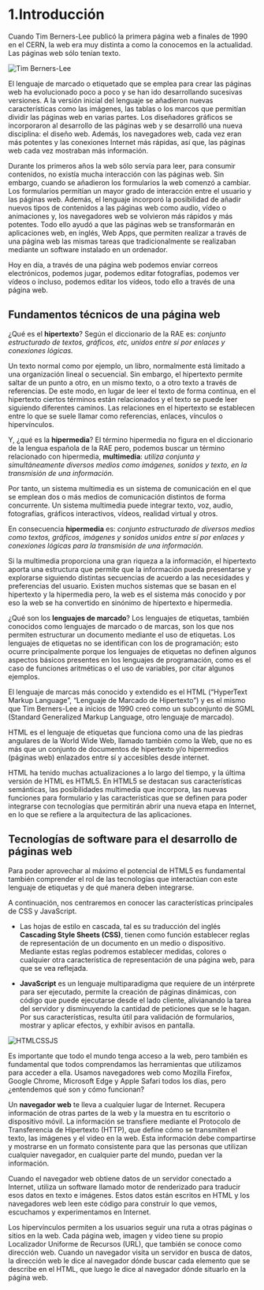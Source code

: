 # 1.Introducción

Cuando Tim Berners-Lee publicó la primera página web a finales de 1990 en el CERN, la web era muy distinta a como la conocemos en la actualidad. Las páginas web sólo tenían texto. 

![Tim Berners-Lee](https://www.resguarda.com/wp-content/uploads/2023/10/BBVA-OpenMind-tim-berners-lee-1-1.jpg)

El lenguaje de marcado o etiquetado que se emplea para crear las páginas web ha evolucionado poco a poco y se han ido desarrollando sucesivas versiones. A la versión inicial del lenguaje se añadieron nuevas características como las imágenes, las tablas o los marcos que permitían dividir las páginas web en varias partes. Los diseñadores gráficos se incorporaron al desarrollo de las páginas web y se desarrolló una nueva disciplina: el diseño web. Además, los navegadores web, cada vez eran más potentes y las conexiones Internet más rápidas, así que, las páginas web cada vez mostraban más información.

Durante los primeros años la web sólo servía para leer, para consumir contenidos, no existía mucha interacción con las páginas web. Sin embargo, cuando se añadieron los formularios la web comenzó a cambiar. Los formularios permitían un mayor grado de interacción entre el usuario y las páginas web. Además, el lenguaje incorporó la posibilidad de añadir nuevos tipos de contenidos a las páginas web como audio, vídeo o animaciones y, los navegadores web se volvieron más rápidos y más potentes. Todo ello ayudó a que las páginas web se transformarán en aplicaciones web, en inglés, Web Apps, que permiten realizar a través de una página web las mismas tareas que tradicionalmente se realizaban mediante un software instalado en un ordenador.

Hoy en día, a través de una página web podemos enviar correos electrónicos, podemos jugar, podemos editar fotografías, podemos ver vídeos o incluso, podemos editar los vídeos, todo ello a través de una página web.

## Fundamentos técnicos de una página web

¿Qué es el **hipertexto**? Según el diccionario de la RAE es: *conjunto estructurado de textos, gráficos, etc, unidos entre sí por enlaces y conexiones lógicas.* 

Un texto normal como por ejemplo, un libro, normalmente está limitado a una organización lineal o secuencial. Sin embargo, el hipertexto permite saltar de un punto a otro, en un mismo texto, o a otro texto a través de referencias. De este modo, en lugar de leer el texto de forma continua, en el hipertexto ciertos términos están relacionados y el texto se puede leer siguiendo diferentes caminos. Las relaciones en el hipertexto se establecen entre lo que se suele llamar como referencias, enlaces, vínculos o hipervínculos.

Y, ¿qué es la **hipermedia**? El término hipermedia no figura en el diccionario de la lengua española de la RAE pero, podemos buscar un término relacionado con hipermedia, **multimedia**: *utiliza conjunta y simultáneamente diversos medios como imágenes, sonidos y texto, en la transmisión de una información.*

Por tanto, un sistema multimedia es un sistema de comunicación en el que se emplean dos o más medios de comunicación distintos de forma concurrente. Un sistema multimedia puede integrar texto, voz, audio, fotografías, gráficos interactivos, vídeos, realidad virtual y otros.

En consecuencia **hipermedia** es: *conjunto estructurado de diversos medios como textos, gráficos, imágenes y sonidos unidos entre sí por enlaces y conexiones lógicas para la transmisión de una información.*

Si la multimedia proporciona una gran riqueza a la información, el hipertexto aporta una estructura que permite que la información pueda presentarse y explorarse siguiendo distintas secuencias de acuerdo a las necesidades y preferencias del usuario. Existen muchos sistemas que se basan en el hipertexto y la hipermedia pero, la web es el sistema más conocido y por eso la web se ha convertido en sinónimo de hipertexto e hipermedia.

¿Qué son los **lenguajes de marcado**? Los lenguajes de etiquetas, también conocidos como lenguajes de marcado o de marcas, son los que nos permiten estructurar un documento mediante el uso de etiquetas. Los lenguajes de etiquetas no se identifican con los de programación; esto ocurre principalmente porque los lenguajes de etiquetas no definen algunos aspectos básicos presentes en los lenguajes de programación, como es el caso de funciones aritméticas o el uso de variables, por citar algunos ejemplos.

El lenguaje de marcas más conocido y extendido es el HTML (“HyperText Markup Language”, “Lenguaje de Marcado de Hipertexto”) y es el mismo que Tim Berners-Lee a inicios de 1990 creó como un subconjunto de SGML (Standard Generalized Markup Language, otro lenguaje de marcado). 

HTML es el lenguaje de etiquetas que funciona como una de las piedras angulares de la World Wide Web, llamado también como la Web, que no es más que un conjunto de documentos de hipertexto y/o hipermedios (páginas web) enlazados entre sí y accesibles desde internet.

HTML ha tenido muchas actualizaciones a lo largo del tiempo, y la última versión de HTML es HTML5. En HTML5 se destacan sus características semánticas, las posibilidades multimedia que incorpora, las nuevas funciones para formulario y las características que se definen para poder integrarse con tecnologías que permitirán abrir una nueva etapa en Internet, en lo que se refiere a la arquitectura de las aplicaciones.

## Tecnologías de software para el desarrollo de páginas web

Para poder aprovechar al máximo el potencial de HTML5 es fundamental también comprender el rol de las tecnologías que interactúan con este lenguaje de etiquetas y de qué manera deben integrarse.

A continuación, nos centraremos en conocer las características principales de CSS y JavaScript.

- Las hojas de estilo en cascada, tal es su traducción del inglés **Cascading Style Sheets (CSS)**, tienen como función establecer reglas de representación de un documento en un medio o dispositivo. Mediante estas reglas podremos establecer medidas, colores o cualquier otra característica de representación de una página web, para que se vea reflejada. 

- **JavaScript** es un lenguaje multiparadigma que requiere de un intérprete para ser ejecutado, permite la creación de páginas dinámicas, con código que puede ejecutarse desde el lado cliente, alivianando la tarea del servidor y disminuyendo la cantidad de peticiones que se le hagan. Por sus características, resulta útil para validación de formularios, mostrar y aplicar efectos, y exhibir avisos en pantalla.

![HTMLCSSJS](https://media.licdn.com/dms/image/v2/D5612AQGvsUSedZ4U3g/article-inline_image-shrink_1500_2232/article-inline_image-shrink_1500_2232/0/1705513570360?e=1733961600&v=beta&t=3yJfnbCgy5JbkjS63beu4tjMfXKm7pVTxt_hhsx9MbY)

Es importante que todo el mundo tenga acceso a la web, pero también es fundamental que todos comprendamos las herramientas que utilizamos para acceder a ella. Usamos navegadores web como Mozilla Firefox, Google Chrome, Microsoft Edge y Apple Safari todos los días, pero ¿entendemos qué son y cómo funcionan?

Un **navegador web** te lleva a cualquier lugar de Internet. Recupera información de otras partes de la web y la muestra en tu escritorio o dispositivo móvil. La información se transfiere mediante el Protocolo de Transferencia de Hipertexto (HTTP), que define cómo se transmiten el texto, las imágenes y el video en la web. Esta información debe compartirse y mostrarse en un formato consistente para que las personas que utilizan cualquier navegador, en cualquier parte del mundo, puedan ver la información.

Cuando el navegador web obtiene datos de un servidor conectado a Internet, utiliza un software llamado motor de renderizado para traducir esos datos en texto e imágenes. Estos datos están escritos en HTML y los navegadores web leen este código para construir lo que vemos, escuchamos y experimentamos en Internet.

Los hipervínculos permiten a los usuarios seguir una ruta a otras páginas o sitios en la web. Cada página web, imagen y video tiene su propio Localizador Uniforme de Recursos (URL), que también se conoce como dirección web. Cuando un navegador visita un servidor en busca de datos, la dirección web le dice al navegador dónde buscar cada elemento que se describe en el HTML, que luego le dice al navegador dónde situarlo en la página web.
